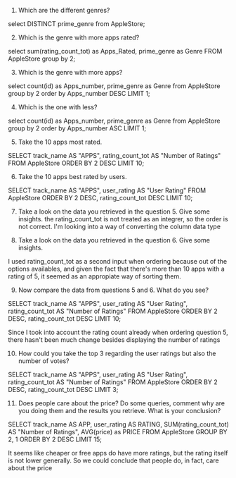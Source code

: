 1. Which are the different genres? 

select DISTINCT prime_genre from AppleStore;


2. Which is the genre with more apps rated? 

select sum(rating_count_tot) as Apps_Rated, prime_genre as Genre FROM AppleStore 
group by 2;


3. Which is the genre with more apps? 

select count(id) as Apps_number, prime_genre as Genre from AppleStore
group by 2
order by Apps_number DESC 
LIMIT 1;

4. Which is the one with less? 

select count(id) as Apps_number, prime_genre as Genre from AppleStore
group by 2
order by Apps_number ASC 
LIMIT 1;

5. Take the 10 apps most rated.

SELECT track_name AS "APPS", rating_count_tot AS "Number of Ratings"  FROM  AppleStore 
ORDER BY 2 DESC
LIMIT 10;


6. Take the 10 apps best rated by users.

SELECT track_name AS "APPS", user_rating AS "User Rating"  FROM  AppleStore 
ORDER BY 2 DESC, rating_count_tot DESC 
LIMIT 10;


7. Take a look on the data you retrieved in the question 5. Give some insights. 
the rating_count_tot is not treated as an integrer, so the order is not correct. I'm looking 
into a way of converting the column data type

8. Take a look on the data you retrieved in the question 6. Give some insights.

I used rating_count_tot as a second input when ordering because out of the options availables, 
and given the fact that there's more than 10 apps with a rating of 5, it seemed as an appropiate way
 of sorting them.

9. Now compare the data from questions 5 and 6. What do you see?

SELECT track_name AS "APPS", user_rating AS "User Rating", rating_count_tot AS "Number of Ratings" FROM  AppleStore 
ORDER BY 2 DESC, rating_count_tot DESC 
LIMIT 10;

Since I took into account the rating count already when ordering question 5, there hasn't been much change besides displaying the number of ratings


10. How could you take the top 3 regarding the user ratings but also the number of votes?

SELECT track_name AS "APPS", user_rating AS "User Rating", rating_count_tot AS "Number of Ratings" FROM  AppleStore 
ORDER BY 2 DESC, rating_count_tot DESC 
LIMIT 3;

11. Does people care about the price? Do some queries, comment why are you doing them and the results you retrieve. What is your conclusion?

SELECT track_name AS APP, user_rating AS RATING, SUM(rating_count_tot) AS "Number of Ratings", AVG(price) as PRICE FROM  AppleStore 
GROUP BY 2, 1
ORDER BY 2 DESC
LIMIT 15; 

It seems like cheaper or free apps do have more ratings, but the rating itself is not lower generally. So we could conclude that people do, in fact, care about the price
